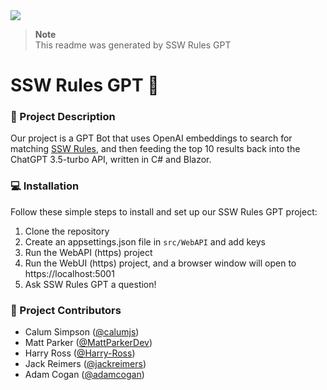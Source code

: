 <a href="https://www.ssw.com.au">
  <img src="https://raw.githubusercontent.com/SSWConsulting/SSW.Rules.Content/main/_docs/images/ssw-banner.png">
</a>

> **Note**  
> This readme was generated by SSW Rules GPT

# SSW Rules GPT 🤖

### 📝 Project Description

Our project is a GPT Bot that uses OpenAI embeddings to search for matching [SSW Rules](https://www.ssw.com.au/rules), and then feeding the top 10 results back into the ChatGPT 3.5-turbo API, written in C# and Blazor.

### 💻 Installation

Follow these simple steps to install and set up our SSW Rules GPT project:

1. Clone the repository
2. Create an appsettings.json file in `src/WebAPI` and add keys
3. Run the WebAPI (https) project
4. Run the WebUI (https) project, and a browser window will open to https://localhost:5001
5. Ask SSW Rules GPT a question!

### 👥 Project Contributors

- Calum Simpson ([@calumjs](https://github.com/calumjs))
- Matt Parker ([@MattParkerDev](https://github.com/MattParkerDev))
- Harry Ross ([@Harry-Ross](https://github.com/Harry-Ross))
- Jack Reimers ([@jackreimers](https://github.com/jackreimers))
- Adam Cogan ([@adamcogan](https://github.com/adamcogan))
